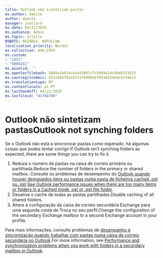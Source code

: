 ```yaml
---
title: Outlook não sintetizam pastas
ms.author: daeite
author: daeite
manager: joallard
ms.date: 04/21/2020
ms.audience: Admin
ms.topic: article
ROBOTS: NOINDEX, NOFOLLOW
localization_priority: Normal
ms.collection: Adm_O365
ms.custom:
- "1951"
- "9000241"
ms.assetid: ''
ms.openlocfilehash: 5868a5a614ce44d3007c7c5894e2dc9940153533
ms.sourcegitcommit: 631cbb5f03e5371f0995e976536d24e9d13746c3
ms.translationtype: MT
ms.contentlocale: pt-PT
ms.lasthandoff: 04/22/2020
ms.locfileid: "43768700"
---
```

# <a name="outlook-not-synching-folders"></a><span data-ttu-id="5c863-102">Outlook não sintetizam pastas</span><span class="sxs-lookup"><span data-stu-id="5c863-102">Outlook not synching folders</span></span>

<span data-ttu-id="5c863-103">Se o Outlook não está a sincronizar pastas como esperado, há algumas coisas que podes tentar corrigir.</span><span class="sxs-lookup"><span data-stu-id="5c863-103">If Outlook isn't synching folders as expected, there are some things you can try to fix it.</span></span>

1. <span data-ttu-id="5c863-104">Reduza o número de pastas na caixa de correio primária ou partilhada.</span><span class="sxs-lookup"><span data-stu-id="5c863-104">Reduce the number of folders in the primary or shared mailbox.</span></span> <span data-ttu-id="5c863-105">Consulte os problemas de desempenho do [Outlook quando houver demasiados itens ou pastas numa pasta de ficheiros cached .ost ou .pst](https://support.microsoft.com/help/2768656).</span><span class="sxs-lookup"><span data-stu-id="5c863-105">[See Outlook performance issues when there are too many items or folders in a Cached mode .ost or .pst file folder](https://support.microsoft.com/help/2768656).</span></span>
2. <span data-ttu-id="5c863-106">Desative o cache de todas as pastas partilhadas.</span><span class="sxs-lookup"><span data-stu-id="5c863-106">Disable caching of all shared folders.</span></span>
3. <span data-ttu-id="5c863-107">Altere a configuração da caixa de correio secundária Exchange para uma segunda conta de Troca no seu perfil.</span><span class="sxs-lookup"><span data-stu-id="5c863-107">Change the configuration of the secondary Exchange mailbox to a second Exchange account in your profile.</span></span>

<span data-ttu-id="5c863-108">Para mais informações, consulte problemas de [desempenho e sincronização quando trabalhar com pastas numa caixa de correio secundária no Outlook](https://support.microsoft.com/help/3115602).</span><span class="sxs-lookup"><span data-stu-id="5c863-108">For more information, see [Performance and synchronization problems when you work with folders in a secondary mailbox in Outlook](https://support.microsoft.com/help/3115602).</span></span>

